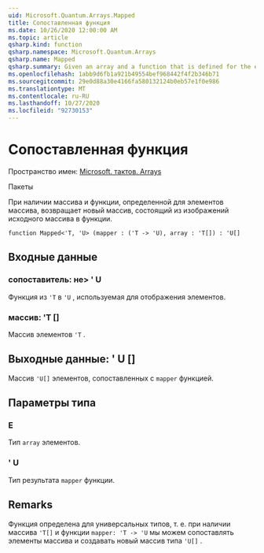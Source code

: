 ```yaml
---
uid: Microsoft.Quantum.Arrays.Mapped
title: Сопоставленная функция
ms.date: 10/26/2020 12:00:00 AM
ms.topic: article
qsharp.kind: function
qsharp.namespace: Microsoft.Quantum.Arrays
qsharp.name: Mapped
qsharp.summary: Given an array and a function that is defined for the elements of the array, returns a new array that consists of the images of the original array under the function.
ms.openlocfilehash: 1abb9d6fb1a921b49554bef968442f4f2b346b71
ms.sourcegitcommit: 29e0d88a30e4166fa580132124b0eb57e1f0e986
ms.translationtype: MT
ms.contentlocale: ru-RU
ms.lasthandoff: 10/27/2020
ms.locfileid: "92730153"
---
```

# <a name="mapped-function"></a>Сопоставленная функция

Пространство имен: [Microsoft. тактов. Arrays](xref:Microsoft.Quantum.Arrays)

Пакеты [](https://nuget.org/packages/)


При наличии массива и функции, определенной для элементов массива, возвращает новый массив, состоящий из изображений исходного массива в функции.

```qsharp
function Mapped<'T, 'U> (mapper : ('T -> 'U), array : 'T[]) : 'U[]
```


## <a name="input"></a>Входные данные

### <a name="mapper--t---u"></a>сопоставитель: не> ' U

Функция из `'T` в `'U` , используемая для отображения элементов.


### <a name="array--t"></a>массив: 'T []

Массив элементов `'T` .



## <a name="output--u"></a>Выходные данные: ' U []

Массив `'U[]` элементов, сопоставленных с `mapper` функцией.

## <a name="type-parameters"></a>Параметры типа

### <a name="t"></a>Е

Тип `array` элементов.
### <a name="u"></a>' U

Тип результата `mapper` функции.

## <a name="remarks"></a>Remarks

Функция определена для универсальных типов, т. е. при наличии массива `'T[]` и функции `mapper: 'T -> 'U` мы можем сопоставлять элементы массива и создавать новый массив типа `'U[]` .